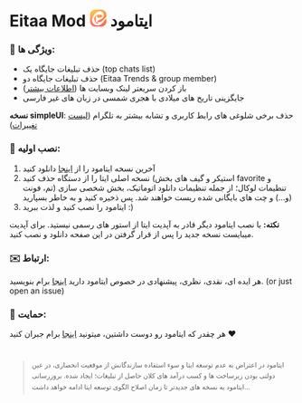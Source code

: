 

# Eitaa Mod <img src="differences/sources/ic_launcher.png" width="30" /> ایتامود
### 🌟 ویژگی ها:
- حذف تبلیغات جایگاه یک (top chats list)
- حذف تبلیغات جایگاه دو (Eitaa Trends & group member)
- باز کردن سریعتر لینک وبسایت ها ([اطلاعات بیشتر](differences/ExternalLinkRedirect.md))
- جایگزینی تاریخ های میلادی با هجری شمسی در زبان های غیر فارسی

**نسخه simpleUI**:  حذف برخی شلوغی های رابط کاربری و تشابه بیشتر به تلگرام ([لیست تغییرات](differences/UIsimplification.md))

### 📲 نصب اولیه:

1. آخرین نسخه ایتامود را از [اینجا](https://github.com/cigeration/Eitaa-Mod/releases) دانلود کنید
2. نسخه اصلی ایتا را از دستگاه حذف کنید (استیکر و گیف های بخش favorite و تنظیمات لوکال؛ از جمله تنظیمات دانلود اتوماتیک، بخش شخصی سازی (تم، فونت و...) و چت های بایگانی شده ریست خواهند شد. پس ذخیره کنید و به خاطر بسپارید)
3. ایتامود را نصب کنید و لذت ببرید :)



**نکته:** با نصب ایتامود دیگر قادر به آپدیت ایتا از استور های رسمی نیستید. برای آپدیت میبایست نسخه جدید را پس از قرار گرفتن در این صفحه دانلود و نصب کنید.

### ✉️ ارتباط:
هر ایده ای، نقدی، نظری، پیشنهادی در خصوص ایتامود دارید [اینجا](https://veilmsg.pythonanywhere.com/user/cigeration) برام بنویسید. (or just open an issue)

### 💸 حمایت:
هر چقدر که ایتامود رو دوست داشتین، میتونید [اینجا](https://mehremahdavi.ir/) برام جبران کنید ❤
# 

><sup>ایتامود در اعتراض به عدم توسعه ایتا و سوء استفاده سازندگانش از موقعیت انحصاری، در عین دولتی بودن زیرساخت ها و کسب درآمد های کلان حاصل از تبلیغات؛ ایجاد شده. بروزرسانی ایتامود به نسخه های جدیدتر تا زمان اصلاح الگوی توسعه ایتا ادامه خواهد داشت...</sup>

